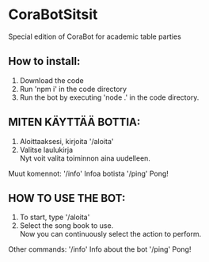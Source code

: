 # CoraBotSitsit
 Special edition of CoraBot for academic table parties
 
 ## How to install:
 
 1. Download the code  
 2. Run 'npm i' in the code directory  
 3. Run the bot by executing 'node .' in the code directory.  

## MITEN KÄYTTÄÄ BOTTIA:

1. Aloittaaksesi, kirjoita '/aloita'
2. Valitse laulukirja  
Nyt voit valita toiminnon aina uudelleen.

Muut komennot:
'/info' Infoa botista
'/ping' Pong!

## HOW TO USE THE BOT:

1. To start, type '/aloita'
2. Select the song book to use.  
Now you can continuously select the action to perform.

Other commands:
'/info' Info about the bot
'/ping' Pong!
